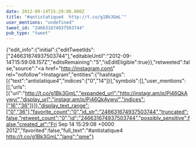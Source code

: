 ```yaml
---
date: 2012-09-14T15:29:08.000Z
title: "#antistatique4  http://t.co/g1Bk3GmL″"
user_mentions: "undefined"
tweet_id: "246631674937503744"
pub_type: "tweet"
---
```

{"edit_info":{"initial":{"editTweetIds":["246631674937503744"],"editableUntil":"2012-09-14T15:59:08.157Z","editsRemaining":"5","isEditEligible":true}},"retweeted":false,"source":"<a href=\"http://instagram.com\" rel=\"nofollow\">Instagram</a>","entities":{"hashtags":[{"text":"antistatique4","indices":["0","14"]}],"symbols":[],"user_mentions":[],"urls":[{"url":"http://t.co/g1Bk3GmL","expanded_url":"http://instagr.am/p/Pj46QkAywy/","display_url":"instagr.am/p/Pj46QkAywy/","indices":["16","36"]}]},"display_text_range":["0","36"],"favorite_count":"0","id_str":"246631674937503744","truncated":false,"retweet_count":"0","id":"246631674937503744","possibly_sensitive":false,"created_at":"Fri Sep 14 15:29:08 +0000 2012","favorited":false,"full_text":"#antistatique4  http://t.co/g1Bk3GmL","lang":"qme"}
